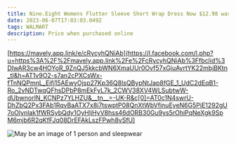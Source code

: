 ```yaml
---
title: Nine.Eight Womens Flutter Sleeve Short Wrap Dress Now $12.98 was $19.96
date: 2023-06-07T17:03:03.049Z
tags: WALMART
description: Price when purchased online
---
```

<!--StartFragment-->

[https://mavely.app.link/e/cRycyhQNiAb](https://l.facebook.com/l.php?u=https%3A%2F%2Fmavely.app.link%2Fe%2FcRycyhQNiAb%3Ffbclid%3DIwAR3cw4HOYoR_9ZnQJ5kkcbWN6XmaUUr0Ovf57xGjuAyrtYK22mbjBKtn_tI&h=AT1v9O2-s7an2cPXCsWx-fTnNQPmnL_Ejfj15AEwyOjsp27Kp36Q8lsQBypNtJap8fGE_1_UdC2dEqB1-Ro_2vNDTwqQFhsDPbP8mEkFyL7k_2CWV38XV4WLSubtwW-dUbwnorIN_KCNPz7YLHZU&__tn__=-UK-R&c[0]=AT0c1N4swrU-DhZbQ2Px3FAb1RqvBaATX7x8i7tswptP08QnXtWbVfinuEyeN6G5PiE1292gU7oOlynlak1fWRSybQdy1OyHIjHyV8hss46dORB30Gu9ys5rOhiPqNeXgk9SpM6mjb6R2qKfFJq08DrEFAkLszFPwh8vSfU)

<!--EndFragment-->

<!--StartFragment-->

![May be an image of 1 person and sleepwear](https://scontent.fpat3-1.fna.fbcdn.net/v/t39.30808-6/350817502_963328554863769_3140480686039704427_n.jpg?stp=dst-jpg_p526x296&_nc_cat=100&ccb=1-7&_nc_sid=5cd70e&_nc_ohc=j3X1KDFfcAQAX-snspb&_nc_ht=scontent.fpat3-1.fna&oh=00_AfDqbibURQs5UGRY_QfJINK6vngMmddZ-PsJp3ARjAkC8A&oe=64858BBE)

<!--EndFragment-->